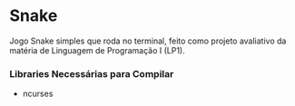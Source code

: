 # Snake

Jogo Snake simples que roda no terminal, feito como projeto avaliativo da matéria de Linguagem de Programação I (LP1).

### Libraries Necessárias para Compilar

- ncurses
